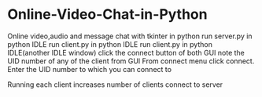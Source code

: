 # Online-Video-Chat-in-Python
Online video,audio and message chat with tkinter in python
run server.py in python IDLE
run client.py in python IDLE
run client.py in python IDLE(another IDLE window)
click the connect button of both GUI
note the UID number of any of the client from GUI
From connect menu click connect.
Enter the UID number to which you can connect to

Running each client increases number of clients connect to server
